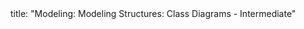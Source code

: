 <frontmatter>
title: "Modeling: Modeling Structures: Class Diagrams - Intermediate"
</frontmatter>

<include src="unit-inPage-asFlat.md" boilerplate />